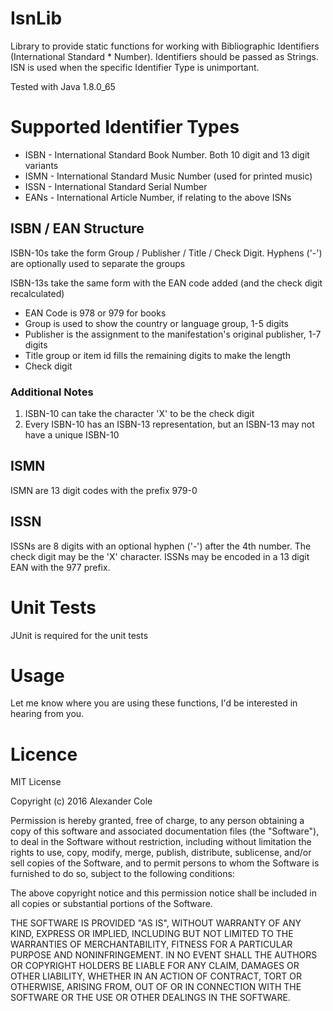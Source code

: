 IsnLib
======

Library to provide static functions for working with Bibliographic Identifiers (International Standard * Number).
Identifiers should be passed as Strings. ISN is used when the specific Identifier Type is unimportant.

Tested with Java 1.8.0_65

# Supported Identifier Types
* ISBN - International Standard Book Number. Both 10 digit and 13 digit variants 
* ISMN - International Standard Music Number (used for printed music)
* ISSN - International Standard Serial Number
* EANs - International Article Number, if relating to the above ISNs

## ISBN / EAN Structure
ISBN-10s take the form Group / Publisher / Title / Check Digit. Hyphens ('-') are optionally used to separate the groups

ISBN-13s take the same form with the EAN code added (and the check digit recalculated)

* EAN Code is 978 or 979 for books
* Group is used to show the country or language group, 1-5 digits
* Publisher is the assignment to the manifestation's original publisher, 1-7 digits
* Title group or item id fills the remaining digits to make the length
* Check digit

### Additional Notes

1. ISBN-10 can take the character 'X' to be the check digit
2. Every ISBN-10 has an ISBN-13 representation, but an ISBN-13 may not have a unique ISBN-10

## ISMN
ISMN are 13 digit codes with the prefix 979-0
 
## ISSN 
ISSNs are 8 digits with an optional hyphen ('-') after the 4th number. The check digit may be the 'X' character. ISSNs may be encoded in a 13 digit EAN with the 977 prefix.

# Unit Tests
JUnit is required for the unit tests

# Usage

Let me know where you are using these functions, I'd be interested in hearing from you.


# Licence

MIT License

Copyright (c) 2016 Alexander Cole

Permission is hereby granted, free of charge, to any person obtaining a copy
of this software and associated documentation files (the "Software"), to deal
in the Software without restriction, including without limitation the rights
to use, copy, modify, merge, publish, distribute, sublicense, and/or sell
copies of the Software, and to permit persons to whom the Software is
furnished to do so, subject to the following conditions:

The above copyright notice and this permission notice shall be included in all
copies or substantial portions of the Software.

THE SOFTWARE IS PROVIDED "AS IS", WITHOUT WARRANTY OF ANY KIND, EXPRESS OR
IMPLIED, INCLUDING BUT NOT LIMITED TO THE WARRANTIES OF MERCHANTABILITY,
FITNESS FOR A PARTICULAR PURPOSE AND NONINFRINGEMENT. IN NO EVENT SHALL THE
AUTHORS OR COPYRIGHT HOLDERS BE LIABLE FOR ANY CLAIM, DAMAGES OR OTHER
LIABILITY, WHETHER IN AN ACTION OF CONTRACT, TORT OR OTHERWISE, ARISING FROM,
OUT OF OR IN CONNECTION WITH THE SOFTWARE OR THE USE OR OTHER DEALINGS IN THE
SOFTWARE.